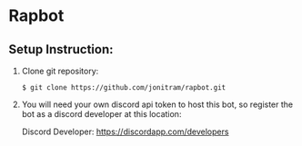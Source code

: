 # Rapbot
## Setup Instruction:
1. Clone git repository: 
 
    `$ git clone https://github.com/jonitram/rapbot.git` 
 
2. You will need your own discord api token to host this bot, so register the bot as a discord developer at this location: 
 
    Discord Developer: https://discordapp.com/developers 
 
